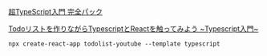 [超TypeScript入門 完全パック](https://www.udemy.com/course/typescript-complete)

[Todoリストを作りながらTypescriptとReactを触ってみよう ~Typescript入門~](https://www.youtube.com/watch?v=ANcopd8Bmao&list=LL)

```
npx create-react-app todolist-youtube --template typescript
```
